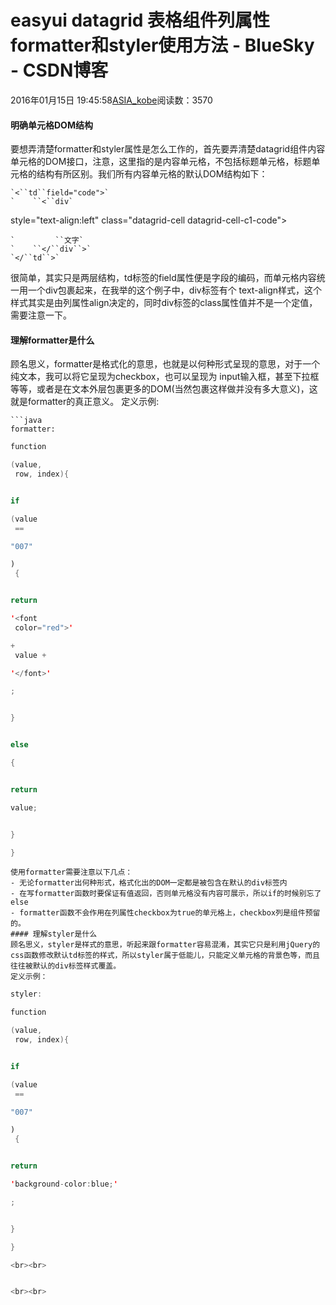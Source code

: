 # easyui datagrid 表格组件列属性formatter和styler使用方法 - BlueSky - CSDN博客
2016年01月15日 19:45:58[ASIA_kobe](https://me.csdn.net/ASIA_kobe)阅读数：3570
#### 明确单元格DOM结构
要想弄清楚formatter和styler属性是怎么工作的，首先要弄清楚datagrid组件内容单元格的DOM接口，注意，这里指的是内容单元格，不包括标题单元格，标题单元格的结构有所区别。我们所有内容单元格的默认DOM结构如下：
```
`<``td``field="code">`
`    ``<``div`
```
style="text-align:left"
 class="datagrid-cell datagrid-cell-c1-code">
```
`         ``文字`
`    ``</``div``>`
`</``td``>`
```
很简单，其实只是两层结构，td标签的field属性便是字段的编码，而单元格内容统一用一个div包裹起来，在我举的这个例子中，div标签有个 text-align样式，这个样式其实是由列属性align决定的，同时div标签的class属性值并不是一个定值，需要注意一下。
#### 理解formatter是什么
顾名思义，formatter是格式化的意思，也就是以何种形式呈现的意思，对于一个纯文本，我可以将它呈现为checkbox，也可以呈现为 input输入框，甚至下拉框等等，或者是在文本外层包裹更多的DOM(当然包裹这样做并没有多大意义)，这就是formatter的真正意义。
定义示例:
```
```java
formatter:
```
```java
function
```
```java
(value,
 row, index){
```
```java
```
```java
if
```
```java
(value
 ==
```
```java
"007"
```
```java
)
 {
```
```java
```
```java
return
```
```java
'<font
 color="red">'
```
```java
+
 value +
```
```java
'</font>'
```
```java
;
```
```java
```
```java
}
```
```java
```
```java
else
```
```java
{
```
```java
```
```java
return
```
```java
value;
```
```java
```
```java
}
```
```java
}
```
```
使用formatter需要注意以下几点：
- 无论formatter出何种形式，格式化出的DOM一定都是被包含在默认的div标签内
- 在写formatter函数时要保证有值返回，否则单元格没有内容可展示，所以if的时候别忘了else
- formatter函数不会作用在列属性checkbox为true的单元格上，checkbox列是组件预留的。
#### 理解styler是什么
顾名思义，styler是样式的意思，听起来跟formatter容易混淆，其实它只是利用jQuery的css函数修改默认td标签的样式，所以styler属于低能儿，只能定义单元格的背景色等，而且往往被默认的div标签样式覆盖。
定义示例：
```
```java
styler:
```
```java
function
```
```java
(value,
 row, index){
```
```java
```
```java
if
```
```java
(value
 ==
```
```java
"007"
```
```java
)
 {
```
```java
```
```java
return
```
```java
'background-color:blue;'
```
```java
;
```
```java
```
```java
}
```
```java
}
```
```java
<br><br>
```
```
```
```java
<br><br>
```
```
